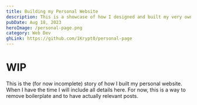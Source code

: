 ```yaml
---
title: Building my Personal Website
description: This is a showcase of how I designed and built my very own website from scratch
pubDate: Aug 18, 2023
heroImage: /personal-page.png
category: Web Dev
ghLink: https://github.com/1Krypt0/personal-page
---
```

# WIP

This is the (for now incomplete) story of how I built my personal website.
When I have the time I will include all details here. For now, this is a way to remove boilerplate and to have actually relevant posts.
